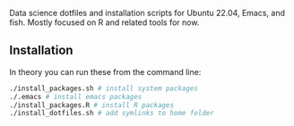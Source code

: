 Data science dotfiles and installation scripts for Ubuntu 22.04, Emacs, and
fish. Mostly focused on R and related tools for now.

## Installation

In theory you can run these from the command line:

```sh
./install_packages.sh # install system packages
./.emacs # install emacs packages
./install_packages.R # install R packages
./install_dotfiles.sh # add symlinks to home folder
```
